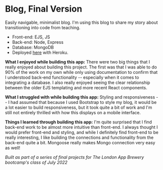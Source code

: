# Blog, Final Version

Easily navigable, minimalist blog. I'm using this blog to share my story about transitioning into code from teaching.
- Front-end: EJS, JS
- Back-end: Node, Express
- Database: MongoDB
- Deployed [here](https://hidden-atoll-31231.herokuapp.com/) with Heroku.

**What I enjoyed while building this app:** There were two big things that I really enjoyed about building this project. The first was that I was able to do 90% of the work on my own while only using documentation to confirm that I understood back-end functionality -- especially when it comes to integrating a database. I also really enjoyed seeing the clear relationship between the older EJS templating and more recent React components. 

**What I struggled with while building this app:** Styling and responsiveness -- I had assumed that because I used Bootstrap to style my blog, it would be a lot easier to build responsiveness, but it took quite a bit of work and I'm still not entirely thrilled with how this displays on a mobile interface. 

**Things I learned through building this app:** I'm quite surprised that I find back-end work to be almost more intuitive than front-end. I always thought I would prefer front-end and styling, and while I definitely find front-end to be really interesting, I like building the connections and functionality from the back-end quite a bit. Mongoose really makes Mongo connection very easy as well!

*Built as part of a series of final projects for The London App Brewery bootcamp's class of July 2022*
